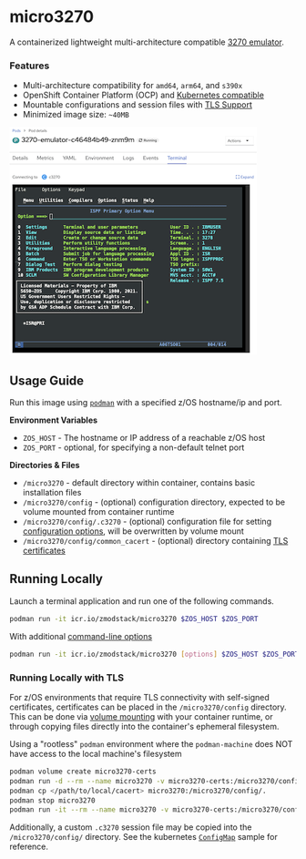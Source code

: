 # micro3270
A containerized lightweight multi-architecture compatible [3270 emulator](https://en.wikipedia.org/wiki/IBM_3270).  

### Features
- Multi-architecture compatibility for `amd64`, `arm64`, and `s390x`
- OpenShift Container Platform (OCP) and [Kubernetes compatible](kube/README.md)
- Mountable configurations and session files with [TLS Support](#running-locally-with-tls)
- Minimized image size: `~40MB`

![OpenShift Terminal](docs/images/ocp-terminal.png)

## Usage Guide
Run this image using [`podman`](https://podman-desktop.io/) with a specified z/OS hostname/ip and port.

**Environment Variables**
- `ZOS_HOST` - The hostname or IP address of a reachable z/OS host
- `ZOS_PORT` - optional, for specifying a non-default telnet port

**Directories & Files**
- `/micro3270` - default directory within container, contains basic installation files
- `/micro3270/config` - (optional) configuration directory, expected to be volume mounted from container runtime 
- `/micro3270/config/.c3270` - (optional) configuration file for setting [configuration options](https://x3270.miraheze.org/wiki/C3270/Command-line_options), will be overwritten by volume mount
- `/micro3270/config/common_cacert` - (optional) directory containing [TLS certificates](#running-locally-with-tls)


## Running Locally
Launch a terminal application and run one of the following commands. 

```bash
podman run -it icr.io/zmodstack/micro3270 $ZOS_HOST $ZOS_PORT
```

With additional [command-line options](https://x3270.miraheze.org/wiki/C3270/Command-line_options)
```bash
podman run -it icr.io/zmodstack/micro3270 [options] $ZOS_HOST $ZOS_PORT
```

### Running Locally with TLS
For z/OS environments that require TLS connectivity with self-signed certificates, certificates can be placed in the `/micro3270/config` directory. This can be done via [volume mounting](https://docs.podman.io/en/latest/markdown/podman-run.1.html#mounting-external-volumes) with your container runtime, or through copying files directly into the container's ephemeral filesystem.

Using a "rootless" `podman` environment where the `podman-machine` does NOT have access to the local machine's filesystem

```bash
podman volume create micro3270-certs
podman run -d --rm --name micro3270 -v micro3270-certs:/micro3270/config icr.io/zmodstack/micro3270
podman cp </path/to/local/cacert> micro3270:/micro3270/config/.
podman stop micro3270
podman run -it --rm --name micro3270 -v micro3270-certs:/micro3270/config icr.io/zmodstack/micro3270 $ZOS_HOST $ZOS_PORT
```

Additionally, a custom `.c3270` session file may be copied into the `/micro3270/config/` directory. See the kubernetes [`ConfigMap`](kube/configmap.yml) sample for reference.